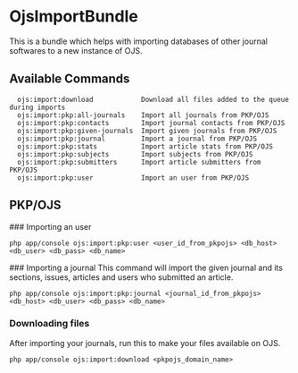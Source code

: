# OjsImportBundle
This is a bundle which helps with importing databases of other journal softwares to a new instance of OJS.

## Available Commands
```
  ojs:import:download            Download all files added to the queue during imports
  ojs:import:pkp:all-journals    Import all journals from PKP/OJS
  ojs:import:pkp:contacts        Import journal contacts from PKP/OJS
  ojs:import:pkp:given-journals  Import given journals from PKP/OJS
  ojs:import:pkp:journal         Import a journal from PKP/OJS
  ojs:import:pkp:stats           Import article stats from PKP/OJS
  ojs:import:pkp:subjects        Import subjects from PKP/OJS
  ojs:import:pkp:submitters      Import article submitters from PKP/OJS
  ojs:import:pkp:user            Import an user from PKP/OJS
```
## PKP/OJS

### Importing an user
```
php app/console ojs:import:pkp:user <user_id_from_pkpojs> <db_host> <db_user> <db_pass> <db_name>
```

### Importing a journal
This command will import the given journal and its sections, issues, articles and users who submitted an article. 
```
php app/console ojs:import:pkp:journal <journal_id_from_pkpojs> <db_host> <db_user> <db_pass> <db_name>
```

### Downloading files
After importing your journals, run this to make your files available on OJS.
```
php app/console ojs:import:download <pkpojs_domain_name>
```
